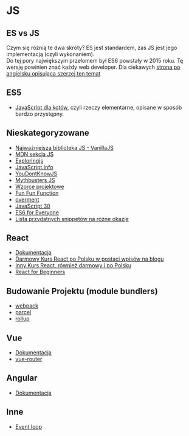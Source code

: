 # JS
## ES vs JS
Czym się różnią te dwa skróty? ES jest standardem, zaś JS jest jego implementacją (czyli wykonaniem).<br />
Do tej pory największym przełomem był ES6 powstały w 2015 roku. Tę wersję powinien znać każdy web developer. Dla ciekawych [strona po angielsku opisująca szerzej ten temat](https://flaviocopes.com/ecmascript/)

## ES5
* [JavaScript dla kotów](http://jsforcats.m4sk.in/), czyli rzeczy elementarne, opisane w sposób bardzo przystępny. 

## Nieskategoryzowane
* [Najważniejsza biblioteka JS - VanillaJS](http://vanilla-js.com/)
* [MDN sekcja JS](https://developer.mozilla.org/pl/docs/Web/JavaScript)
* [Exploringjs](http://exploringjs.com/)
* [JavaScript.Info](https://javascript.info/)
* [YouDontKnowJS](https://github.com/getify/You-Dont-Know-JS/blob/master/README.md)
* [Mythbusters JS](https://mythbusters.js.org/)
* [Wzorce projektowe](https://addyosmani.com/resources/essentialjsdesignpatterns/book/)
* [Fun Fun Function](https://www.youtube.com/channel/UCO1cgjhGzsSYb1rsB4bFe4Q)
* [overment](https://www.youtube.com/channel/UC_MIaHmSkt9JHNZfQ_gUmrg/featured)
* [JavaScript 30](https://javascript30.com/)
* [ES6 for Everyone](https://es6.io/)
* [Lista przydatnych snippetów na różne okazje](https://codetogo.io/)

## React
<!-- @TODO Add description-->

* [Dokumentacja](https://reactjs.org/docs/getting-started.html)
* [Darmowy Kurs React po Polsku w postaci wpisów na blogu](https://typeofweb.com/kurs/react-js/)
* [Inny Kurs React, również darmowy i po Polsku](http://szczecinski.eu)
* [React for Beginners](https://reactforbeginners.com/)
## Budowanie Projektu (module bundlers)
* [webpack](https://webpack.js.org/)
* [parcel](https://parceljs.org/)
* [rollup](https://rollupjs.org/guide/en)
## Vue
* [Dokumentacja](https://vuejs.org/v2/guide/)
* [vue-router](https://router.vuejs.org/)
## Angular
* [Dokumentacja](https://angular.io/docs)
## Inne
* [Event loop](https://www.youtube.com/watch?v=8aGhZQkoFbQ&feature=youtu.be&fbclid=IwAR3-lP97INfmRzM9xLJWwwFIFw0QBszBhB0AtWaUtOvcK5O5e5YHgEbgbnI)
